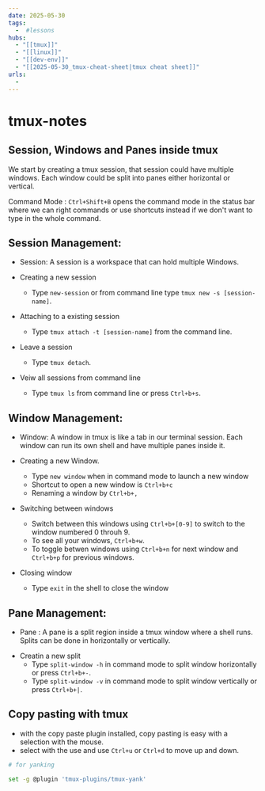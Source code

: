 ```yaml
---
date: 2025-05-30
tags:
  -  #lessons
hubs:
  - "[[tmux]]"
  - "[[linux]]"
  - "[[dev-env]]"
  - "[[2025-05-30_tmux-cheat-sheet|tmux cheat sheet]]"
urls:
  -
---
```


# tmux-notes

## Session, Windows and Panes inside tmux

We start by creating a tmux session, that session could have multiple windows.
Each window could be split into panes either horizontal or vertical.

Command Mode : `Ctrl+Shift+B` opens the command mode in the status bar where we
can right commands or use shortcuts instead if we don't want to type in the
whole command.

## Session Management:

- Session: A session is a workspace that can hold multiple Windows.

* Creating a new session

  - Type `new-session` or from command line type `tmux new -s [session-name]`.

* Attaching to a existing session

  - Type `tmux attach -t [session-name]` from the command line.

* Leave a session

  - Type `tmux detach`.

* Veiw all sessions from command line
  - Type `tmux ls` from command line or press `Ctrl+b+s`.

## Window Management:

- Window: A window in tmux is like a tab in our terminal session. Each window
  can run its own shell and have multiple panes inside it.

* Creating a new Window.

  - Type `new window` when in command mode to launch a new window
  - Shortcut to open a new window is `Ctrl+b+c`
  - Renaming a window by `Ctrl+b+,`

* Switching between windows

  - Switch between this windows using `Ctrl+b+[0-9]` to switch to the window
    numbered 0 throuh 9.
  - To see all your windows, `Ctrl+b+w`.
  - To toggle betwen windows using `Ctrl+b+n` for next window and `Ctrl+b+p` for
    previous windows.

* Closing window
  - Type `exit` in the shell to close the window

## Pane Management:

- Pane : A pane is a split region inside a tmux window where a shell runs.
  Splits can be done in horizontally or vertically.

* Creatin a new split
  - Type `split-window -h` in command mode to split window horizontally or press
    `Ctrl+b+-`.
  - Type `split-window -v` in command mode to split window vertically or press
    `Ctrl+b+|`.

## Copy pasting with tmux

- with the copy paste plugin installed, copy pasting is easy with a selection
  with the mouse.
- select with the use and use `Ctrl+u` or `Ctrl+d` to move up and down.

```bash
# for yanking

set -g @plugin 'tmux-plugins/tmux-yank'
```
